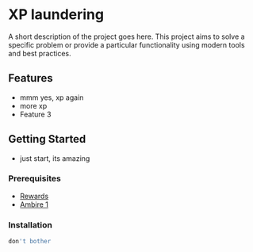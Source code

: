# XP laundering

A short description of the project goes here. This project aims to solve a specific problem or provide a particular functionality using modern tools and best practices.

## Features

- mmm yes, xp again
- more xp
- Feature 3

## Getting Started

- just start, its amazing

### Prerequisites

- [Rewards](https://rewards.ambire.com)
- [Ambire 1](https://ambire.com)

### Installation

```bash
don't bother
